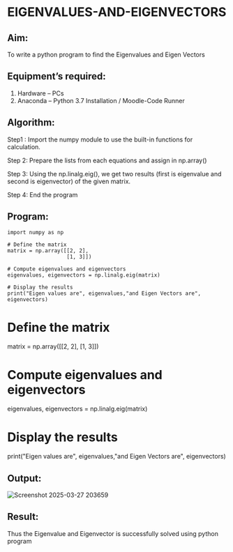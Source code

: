 # EIGENVALUES-AND-EIGENVECTORS
## Aim:
To write a python program to find the Eigenvalues and Eigen Vectors
## Equipment’s required:
1. 	Hardware – PCs
2. 	Anaconda – Python 3.7 Installation / Moodle-Code Runner
## Algorithm:
Step1 :
Import the numpy module to use the built-in functions for calculation.

Step 2:
Prepare the lists from each equations and assign in np.array()

Step 3:
Using the np.linalg.eig(), we get two results (first is eigenvalue and second is eigenvector) of the given matrix.

Step 4:
End the program
## Program:
```
import numpy as np

# Define the matrix
matrix = np.array([[2, 2], 
                   [1, 3]])

# Compute eigenvalues and eigenvectors
eigenvalues, eigenvectors = np.linalg.eig(matrix)

# Display the results
print("Eigen values are", eigenvalues,"and Eigen Vectors are", eigenvectors)

```
# Define the matrix
matrix = np.array([[2, 2], 
                   [1, 3]])

# Compute eigenvalues and eigenvectors
eigenvalues, eigenvectors = np.linalg.eig(matrix)

# Display the results
print("Eigen values are", eigenvalues,"and Eigen Vectors are", eigenvectors)


## Output:
![Screenshot 2025-03-27 203659](https://github.com/user-attachments/assets/6e292892-f6bc-4a22-8680-92f1a4d8bd2f)


## Result:
Thus the Eigenvalue and Eigenvector is successfully solved using python program
